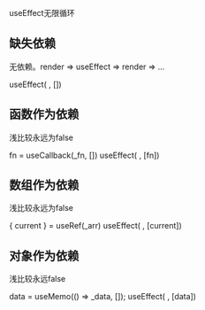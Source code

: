 useEffect无限循环

## 缺失依赖

无依赖。render => useEffect => render => ...

useEffect( , [])

## 函数作为依赖

浅比较永远为false

fn = useCallback(_fn, [])
useEffect( , [fn])

## 数组作为依赖

浅比较永远为false

{ current } = useRef(_arr)
useEffect( , [current])

## 对象作为依赖

浅比较永远false

data = useMemo(() => _data, []);
useEffect( , [data])
